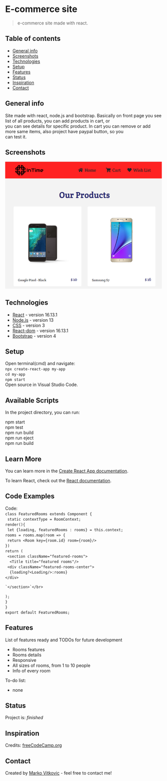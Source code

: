 # E-commerce site
> e-commerce site made with react. 

## Table of contents
* [General info](#general-info)
* [Screenshots](#screenshots)
* [Technologies](#technologies)
* [Setup](#setup)
* [Features](#features)
* [Status](#status)
* [Inspiration](#inspiration)
* [Contact](#contact)

## General info
Site made with react, node.js and bootstrap. Basically on front page you see list of all products, you can add products in cart, or </br>
you can see details for specific product. In cart you can remove or add more same items, also project have paypal button, so you </br>
can test it.

## Screenshots
![](https://github.com/MarkoVitkovic/react-store/blob/master/store.png)

## Technologies
* [React](https://reactjs.org/docs/getting-started.html) - version 16.13.1
* [Node.js](https://nodejs.org/en/docs/) - version 13
* [CSS](https://devdocs.io/css/) - version 3
* [React-dom](https://github.com/facebook/react) - version 16.13.1
* [Bootstrap](https://getbootstrap.com/docs/4.4/getting-started/introduction/) - version 4

## Setup
Open terminal(cmd) and navigate:</br>
`npx create-react-app my-app`</br>
`cd my-app`</br>
`npm start`</br>
Open source in Visual Studio Code.

## Available Scripts

In the project directory, you can run:

npm start</br>
npm test</br>
npm run build</br>
npm run eject</br>
npm run build

## Learn More

You can learn more in the [Create React App documentation](https://facebook.github.io/create-react-app/docs/getting-started).

To learn React, check out the [React documentation](https://reactjs.org/).

## Code Examples
Code:</br>
`class FeaturedRooms extends Component {`</br>
 ` static contextType = RoomContext;`</br>
`render(){`</br>
 ` let {loading, featuredRooms : rooms} = this.context;`</br>
 `rooms = rooms.map(room => {`</br>
  ` return <Room key={room.id} room={room}/>`</br>
 `})`</br>
  `return (`</br>
   ` <section className="featured-rooms">`</br>
    `  <Title title="featured rooms"/>`</br>
     ` <div className="featured-rooms-center">`</br>
      `  {loading?<Loading/>:rooms}`</br>
      `</div>`</br>

    `</section>`</br>
  `);`</br>
`}`</br>
`}`</br>
`export default FeaturedRooms;`</br>

## Features
List of features ready and TODOs for future development
* Rooms features
* Rooms details
* Responsive
* All sizes of rooms, from 1 to 10 people
* Info of every room

To-do list:
* none

## Status
Project is: _finished_

## Inspiration
Credits: [freeCodeCamp.org](https://www.youtube.com/channel/UC8butISFwT-Wl7EV0hUK0BQ)

## Contact
Created by [Marko Vitkovic](https://github.com/MarkoVitkovic) - feel free to contact me!
